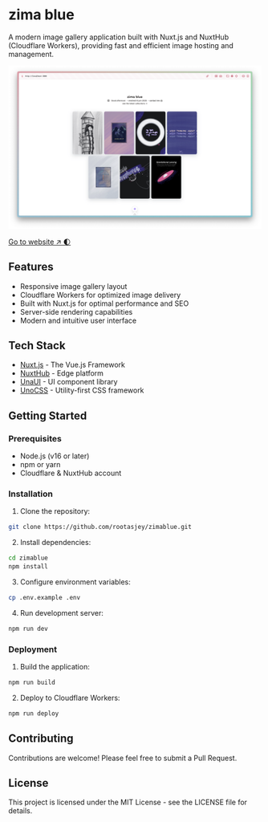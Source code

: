 
# zima blue

A modern image gallery application built with Nuxt.js and NuxtHub (Cloudflare Workers), providing fast and efficient image hosting and management.

![zima blue screenshot](./screenshots/zimablue-screenshot-light-2.png)

[Go to website ↗ 🌓](https://zimablue.jerem-dev.workers.dev/)

## Features

- Responsive image gallery layout
- Cloudflare Workers for optimized image delivery
- Built with Nuxt.js for optimal performance and SEO
- Server-side rendering capabilities
- Modern and intuitive user interface

## Tech Stack

- [Nuxt.js](https://nuxt.com/) - The Vue.js Framework
- [NuxtHub](https://hub.nuxt.com/) - Edge platform
- [UnaUI](https://unaui.com/) - UI component library
- [UnoCSS](https://unocss.dev/) - Utility-first CSS framework

## Getting Started

### Prerequisites

- Node.js (v16 or later)
- npm or yarn
- Cloudflare & NuxtHub account

### Installation

1. Clone the repository:
```bash
git clone https://github.com/rootasjey/zimablue.git
```

2. Install dependencies:
```bash
cd zimablue
npm install
```

3. Configure environment variables:
```bash
cp .env.example .env
```

4. Run development server:
```bash
npm run dev
```

### Deployment

1. Build the application:
```bash
npm run build
```

2. Deploy to Cloudflare Workers:
```bash
npm run deploy
```

## Contributing

Contributions are welcome! Please feel free to submit a Pull Request.

## License

This project is licensed under the MIT License - see the LICENSE file for details.

